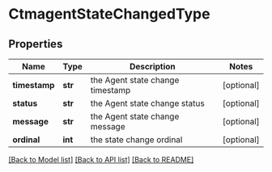 # CtmagentStateChangedType

## Properties
Name | Type | Description | Notes
------------ | ------------- | ------------- | -------------
**timestamp** | **str** | the Agent state change timestamp | [optional] 
**status** | **str** | the Agent state change status | [optional] 
**message** | **str** | the Agent state change message | [optional] 
**ordinal** | **int** | the state change ordinal | [optional] 

[[Back to Model list]](../README.md#documentation-for-models) [[Back to API list]](../README.md#documentation-for-api-endpoints) [[Back to README]](../README.md)

